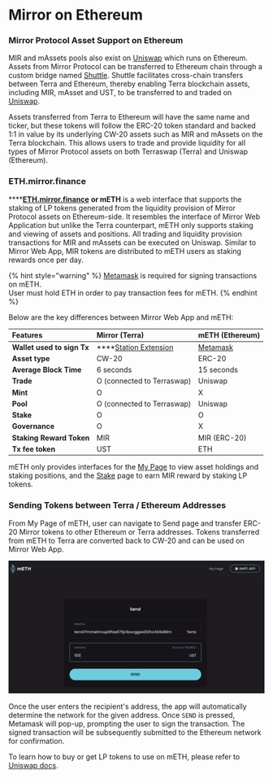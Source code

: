 # Mirror on Ethereum

### Mirror Protocol Asset Support on Ethereum

MIR and mAssets pools also exist on [Uniswap](https://app.uniswap.org/#/swap) which runs on Ethereum. Assets from Mirror Protocol can be transferred to Ethereum chain through a custom bridge named [Shuttle](https://github.com/terra-project/shuttle). Shuttle facilitates cross-chain transfers between Terra and Ethereum, thereby enabling Terra blockchain assets, including MIR, mAsset and UST, to be transferred to and traded on [Uniswap](https://uniswap.org/). 

Assets transferred from Terra to Ethereum will have the same name and ticker, but these tokens will follow the ERC-20 token standard and backed 1:1 in value by its underlying CW-20 assets such as MIR and mAssets on the Terra blockchain.  This allows users to trade and provide liquidity for all types of Mirror Protocol assets on both Terraswap \(Terra\) and Uniswap \(Ethereum\). 

### ETH.mirror.finance

\*\*\*\*[**ETH.mirror.finance**](https://eth.mirror.finance/) **or mETH** is a web interface that supports the staking of LP tokens generated from the liquidity provision of Mirror Protocol assets on Ethereum-side. It resembles the interface of Mirror Web Application but unlike the Terra counterpart, mETH only supports staking and viewing of assets and positions. All trading and liquidity provision transactions for MIR and mAssets can be executed on Uniswap. Similar to Mirror Web App, MIR tokens are distributed to mETH users as staking rewards once per day. 

{% hint style="warning" %}
[Metamask](https://metamask.io) is required for signing transactions on mETH.   
User must hold ETH in order to pay transaction fees for mETH.
{% endhint %}

Below are the key differences between Mirror Web App and mETH:  

| Features | **Mirror \(Terra\)** | **mETH \(Ethereum\)** |
| :--- | :--- | :--- |
| **Wallet used to sign Tx** | \*\*\*\*[Station Extension](../getting-started/#terra-station-extension) | [Metamask](https://metamask.io/) |
| **Asset type** | CW-20 | ERC-20 |
| **Average Block Time** | 6 seconds | 15 seconds |
| **Trade** | O \(connected to Terraswap\) | Uniswap |
| **Mint** | O | X |
| **Pool** | O \(connected to Terraswap\) | Uniswap |
| **Stake** | O | O |
| **Governance** | O | X |
| **Staking Reward Token** | MIR | MIR \(ERC-20\) |
| **Tx fee token** | UST | ETH |

mETH only provides interfaces for the [My Page](https://eth.mirror.finance/my) to view asset holdings and staking positions, and the [Stake](https://eth.mirror.finance) page to earn MIR reward by staking LP tokens. 

### Sending Tokens between Terra / Ethereum Addresses

From My Page of mETH, user can navigate to Send page and transfer ERC-20 Mirror tokens to other Ethereum or Terra addresses. Tokens transferred from mETH to Terra are converted back to CW-20 and  can be used on Mirror Web App. 

![](../../.gitbook/assets/image%20%2892%29.png)

Once the user enters the recipient's address, the app will automatically determine the network for the given address. Once `SEND` is pressed, Metamask will pop-up, prompting the user to sign the transaction. The signed transaction will be subsequently submitted to the Ethereum network for confirmation.   
  
To learn how to buy or get LP tokens to use on mETH, please refer to [Uniswap docs](https://uniswap.org/docs/v2/). 

